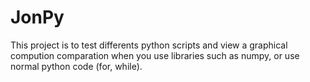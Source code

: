 # JonPy

This project is to test differents python scripts and view a graphical compution comparation when you use libraries such as numpy, or use normal python code (for, while).
